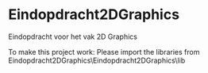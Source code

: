# Eindopdracht2DGraphics
Eindopdracht voor het vak 2D Graphics


To make this project work: Please import the libraries from Eindopdracht2DGraphics\Eindopdracht2DGraphics\lib
